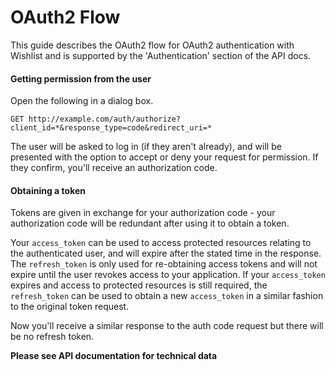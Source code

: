 # OAuth2 Flow
This guide describes the OAuth2 flow for OAuth2 authentication with Wishlist and is supported by the 'Authentication' section of the API docs.

#### Getting permission from the user
Open the following in a dialog box.
```
GET http://example.com/auth/authorize?client_id=*&response_type=code&redirect_uri=*
```
The user will be asked to log in (if they aren't already), and will be presented with the option to accept or deny your request for permission. If they confirm, you'll receive an authorization code.

#### Obtaining a token
Tokens are given in exchange for your authorization code - your authorization code will be redundant after using it to obtain a token.

Your `access_token` can be used to access protected resources relating to the authenticated user, and will expire after the stated time in the response. The `refresh_token` is only used for re-obtaining access tokens and will not expire until the user revokes access to your application. If your `access_token` expires and access to protected resources is still required, the `refresh_token` can be used to obtain a new `access_token` in a similar fashion to the original token request.

Now you'll receive a similar response to the auth code request but there will be no refresh token.

**Please see API documentation for technical data**
